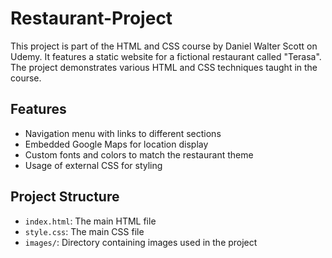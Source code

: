 ﻿# Restaurant-Project
This project is part of the HTML and CSS course by Daniel Walter Scott on Udemy. It features a static website for a fictional restaurant called "Terasa". The project demonstrates various HTML and CSS techniques taught in the course.

## Features

- Navigation menu with links to different sections
- Embedded Google Maps for location display
- Custom fonts and colors to match the restaurant theme
- Usage of external CSS for styling

## Project Structure

- `index.html`: The main HTML file
- `style.css`: The main CSS file
- `images/`: Directory containing images used in the project

